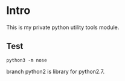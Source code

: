 # Intro
This is my private python utility tools module.

## Test

```
python3 -m nose
```

branch python2 is library for python2.7.
